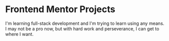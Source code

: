 # Frontend Mentor Projects

I'm learning full-stack development and I'm trying to learn using any means.
I may not be a pro now, but with hard work and perseverance, I can get to where I want.
